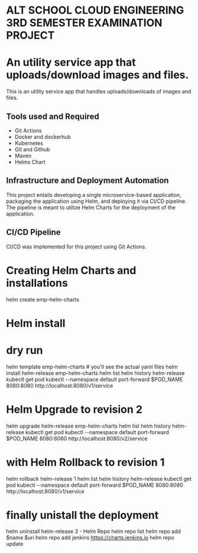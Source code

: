 # ALT SCHOOL CLOUD ENGINEERING 3RD SEMESTER EXAMINATION PROJECT

# An utility service app that uploads/download images and files.

This is an utility service app that handles uploads/downloads of images and files.


## Tools used and Required

* Git Actions
* Docker and dockerhub
* Kubernetes
* Git and Github
* Maven
* Helms Chart


## Infrastructure and Deployment Automation

This project entails developing a single microservice-based application, packaging the application using Helm, and deploying it via CI/CD pipeline. The pipeline is meant to utilize Helm Charts for the deployment of the application.


## CI/CD Pipeline

CI/CD was implemented for this project using Git Actions.  

# Creating Helm Charts and installations

helm create emp-helm-charts

# Helm install
# dry run

helm template emp-helm-charts # you'll see the actual yaml files
helm install helm-release emp-helm-charts
helm list
helm history helm-release
kubectl get pod
kubectl --namespace default port-forward $POD_NAME 8080:8080
http://localhost:8080/v1/service

# Helm Upgrade to revision 2 


helm upgrade helm-release emp-helm-charts
helm list
helm history helm-release
kubectl get pod
kubectl --namespace default port-forward $POD_NAME 8080:8080
http://localhost:8080/v2/service

# with Helm Rollback to revision 1
helm rollback helm-release 1
helm list
helm history helm-release
kubectl get pod
kubectl --namespace default port-forward $POD_NAME 8080:8080
http://localhost:8080/v1/service

# finally unistall the deployment
helm uninstall helm-release
3 - Helm Repo
helm repo list
helm repo add $name $uri
helm repo add jenkins https://charts.jenkins.io
helm repo update

